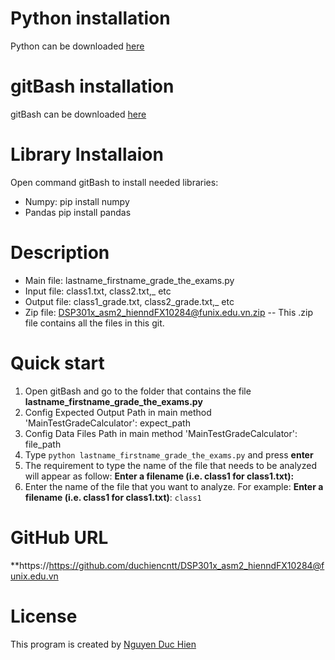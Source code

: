 # Python installation
Python can be downloaded [here](https://www.python.org/)

# gitBash installation
gitBash can be downloaded [here](https://gitforwindows.org/)

# Library Installaion
Open command gitBash to install needed libraries:
- Numpy: pip install numpy
- Pandas pip install pandas

# Description
- Main file: lastname_firstname_grade_the_exams.py
- Input file: class1.txt, class2.txt,_ etc
- Output file: class1_grade.txt, class2_grade.txt,_ etc
- Zip file: DSP301x_asm2_hienndFX10284@funix.edu.vn.zip -- This .zip file contains all the files in this git.

# Quick start
1. Open gitBash and go to the folder that contains the file **lastname_firstname_grade_the_exams.py**
2. Config Expected Output Path in main method 'MainTestGradeCalculator': expect_path 
3. Config Data Files Path in main method 'MainTestGradeCalculator': file_path
4. Type `python lastname_firstname_grade_the_exams.py` and press **enter**
5. The requirement to type the name of the file that needs to be analyzed will appear as follow: 
  **Enter a filename (i.e. class1 for class1.txt):**
6. Enter the name of the file that you want to analyze. 
  For example: **Enter a filename (i.e. class1 for class1.txt)**: `class1`

# GitHub URL
**https://https://github.com/duchiencntt/DSP301x_asm2_hienndFX10284@funix.edu.vn

# License
This program is created by [Nguyen Duc Hien](https://github.com/duchiencntt/)
